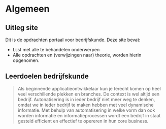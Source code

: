 #  Algemeen

## Uitleg site
Dit is de opdrachten portaal voor bedrijfskunde.
Deze site bevat:
- Lijst met alle te behandelen onderwerpen
- Alle opdrachten en (verwijzingen naar) theorie, worden hierin opgenomen.

## Leerdoelen bedrijfskunde
> Als beginnende applicatieontwikkelaar kun je terecht komen op heel veel verschillende plekken en branches.
> De context is wel altijd een bedrijf.  Autonatisering is in ieder bedrijf niet meer weg te denken, omdat we in ieder bedrijf te maken hebben met veel dynamische informatie.
> Met behulp van automatisering in welke vorm dan ook worden informatie en informatieprocessen wordt een bedrijf in staat gesteld
> efficient en effectief te opereren in hun core business.


